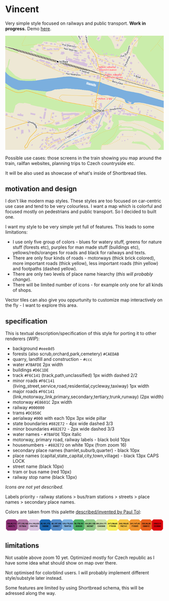 # Vincent

Very simple style focused on railways and public transport. **Work in progress.** Demo [here](https://severak.github.io/mapstyles/vincent/).

![demo of Vincent style](nizbor-demo.png)

Possible use cases: those screens in the train showing you map around the train, railfan websites, planning trips to Czech countryside etc.

It will be also used as showcase of what's inside of Shortbread tiles. 

## motivation and design 

I don't like modern map styles. These styles are too focused on car-centric use case and tend to be very colourless. I want a map which is colorful and focused mostly on pedestrians and public transport. So I decided to built one.

I want my style to be very simple yet full of features. This leads to some limitations:

- I use only five group of colors - blues for watery stuff, greens for nature stuff (forests etc), purples for man made stuff (buildings etc), yellows/reds/oranges for roads and black for railways and texts.
- There are only four kinds of roads - motorways (thick brick colored), more important roads (thick yellow), less important roads (thin yellow) and footpaths (dashed yellow).
- There are only two levels of place name hiearchy (*this will probably change*).
- There will be limited number of icons - for example only one for all kinds of shops.

Vector tiles can also give you oppurtunity to customize map interactively on the fly - I want to explore this area.

## specification

This is textual description/specification of this style for porting it to other renderers (*WIP*):

- background `#eee8d5`
- forests (also scrub,orchard,park,cemetery) `#CAEDAB`
- quarry, landfill and construction - `#ccc`
- water `#7BAFDE` 2px width
- buildings `#D6C1DE`
- track `#F6C141` (track,path,unclassified) 1px width dashed 2/2
- minor roads `#F6C141` (living_street,service,road,residential,cycleway,taxiway) 1px width
- major roads `#F6C141` (link,motorway_link,primary,secondary,tertiary,trunk,runway) (2px width)
- motorway `#E8601C` 2px width
- railway `#000000`
- trams `#DC050C`
- aerialway `#000` with each 10px 3px wide pillar
- state boundaries `#882E72` - 4px wide dashed 3/3
- minor boundaries `#882E72` - 2px wide dashed 3/3
- water names - `#7BAFDE` 10px italic
- motorway, primary road, railway labels - black bold 10px
- housenumbers - `#882E72` on white 10px (from zoom 16)
- secondary place names (hamlet,suburb,quarter) - black 10px
- place names (capital,state_capital,city,town,village) - black 13px CAPS LOCK
- street name (black 10px)
- tram or bus name (red 10px)
- railway stop name (black 13px)

*Icons are not yet described.*

Labels priority - railway stations > bus/tram stations > streets > place names > secondary place names.

Colors are taken from this palette [described/invented by Paul Tol](https://web.archive.org/web/20170301135346/https://personal.sron.nl/~pault/colourschemes.pdf):

![color palette used](palette.png)

## limitations

Not usable above zoom 10 yet. Optimized mostly for Czech republic as I have some idea what should show on map over there.

Not optimised for colorblind users. I will probably implement different style/substyle later instead.

Some features are limited by using Shortbread schema, this will be adressed along the way.
